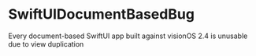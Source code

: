 # SwiftUIDocumentBasedBug
Every document-based SwiftUI app built against visionOS 2.4 is unusable due to view duplication
